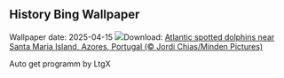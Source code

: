 ## History Bing Wallpaper
Wallpaper date: 2025-04-15
![](https://www.bing.com/th?id=OHR.SpottedDolphins_EN-CA9818391981_UHD.jpg&w=1000)Download: [Atlantic spotted dolphins near Santa Maria Island, Azores, Portugal (© Jordi Chias/Minden Pictures)](https://www.bing.com/th?id=OHR.SpottedDolphins_EN-CA9818391981_UHD.jpg)

Auto get programm by LtgX
